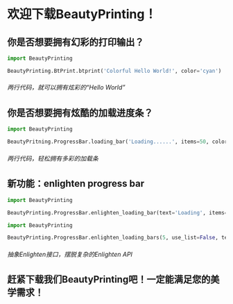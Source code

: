 # 欢迎下载BeautyPrinting！
## 你是否想要拥有幻彩的打印输出？
```python
import BeautyPrinting

BeautyPrinting.BtPrint.btprint('Colorful Hello World!', color='cyan')
```
###### 两行代码，就可以拥有炫彩的“Hello World”
## 你是否想要拥有炫酷的加载进度条？
```python
import BeautyPrinting

BeautyPritning.ProgressBar.loading_bar('Loading......', items=50, color='cyan')
```
###### 两行代码，轻松拥有多彩的加载条
## 新功能：enlighten progress bar
```python
import BeautyPrinting

BeautyPrinting.ProgressBar.enlighten_loading_bar(text='Loading', items=200, sleep=0.01, color='cyan')
```
```python
import BeautyPrinting

BeautyPrinting.ProgressBar.enlighten_loading_bars(5, use_list=False, text='Loading......', items=200, sleep=0.01, color='cyan')
```
###### 抽象Enlighten接口，摆脱复杂的Enlighten API
## 赶紧下载我们BeautyPrinting吧！一定能满足您的美学需求！